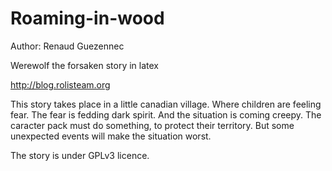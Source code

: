 Roaming-in-wood
===============

Author: Renaud Guezennec

Werewolf the forsaken story in latex

http://blog.rolisteam.org

This story takes place in a little canadian village. Where children are feeling fear. The fear is fedding dark spirit. 
And the situation is coming creepy. The caracter pack must do something, to protect their territory. 
But some unexpected events will make the situation worst. 




The story is under GPLv3 licence.
